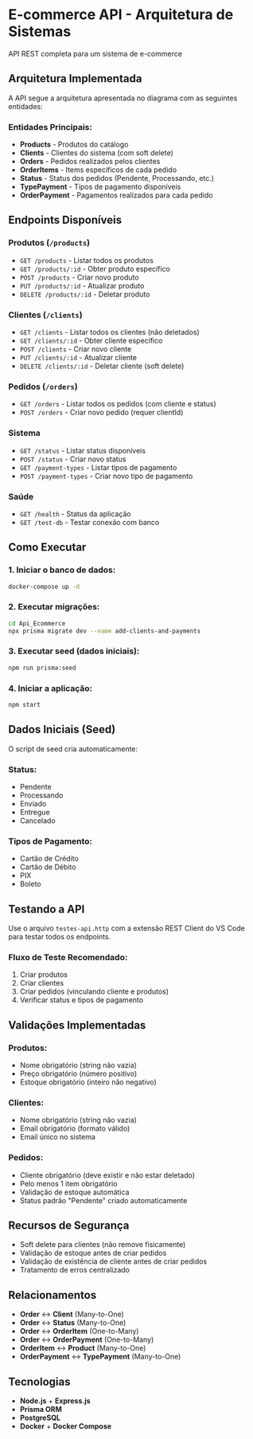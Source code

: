 # E-commerce API - Arquitetura de Sistemas

API REST completa para um sistema de e-commerce

## Arquitetura Implementada

A API segue a arquitetura apresentada no diagrama com as seguintes entidades:

### Entidades Principais:
- **Products** - Produtos do catálogo
- **Clients** - Clientes do sistema (com soft delete)
- **Orders** - Pedidos realizados pelos clientes
- **OrderItems** - Items específicos de cada pedido
- **Status** - Status dos pedidos (Pendente, Processando, etc.)
- **TypePayment** - Tipos de pagamento disponíveis
- **OrderPayment** - Pagamentos realizados para cada pedido

## Endpoints Disponíveis

### Produtos (`/products`)
- `GET /products` - Listar todos os produtos
- `GET /products/:id` - Obter produto específico
- `POST /products` - Criar novo produto
- `PUT /products/:id` - Atualizar produto
- `DELETE /products/:id` - Deletar produto

### Clientes (`/clients`)
- `GET /clients` - Listar todos os clientes (não deletados)
- `GET /clients/:id` - Obter cliente específico
- `POST /clients` - Criar novo cliente
- `PUT /clients/:id` - Atualizar cliente
- `DELETE /clients/:id` - Deletar cliente (soft delete)

### Pedidos (`/orders`)
- `GET /orders` - Listar todos os pedidos (com cliente e status)
- `POST /orders` - Criar novo pedido (requer clientId)

###  Sistema
- `GET /status` - Listar status disponíveis
- `POST /status` - Criar novo status
- `GET /payment-types` - Listar tipos de pagamento
- `POST /payment-types` - Criar novo tipo de pagamento

###  Saúde
- `GET /health` - Status da aplicação
- `GET /test-db` - Testar conexão com banco

## Como Executar

### 1. Iniciar o banco de dados:
```bash
docker-compose up -d
```

### 2. Executar migrações:
```bash
cd Api_Ecommerce
npx prisma migrate dev --name add-clients-and-payments
```

### 3. Executar seed (dados iniciais):
```bash
npm run prisma:seed
```

### 4. Iniciar a aplicação:
```bash
npm start
```

## Dados Iniciais (Seed)

O script de seed cria automaticamente:

### Status:
- Pendente
- Processando  
- Enviado
- Entregue
- Cancelado

### Tipos de Pagamento:
- Cartão de Crédito
- Cartão de Débito
- PIX
- Boleto

##  Testando a API

Use o arquivo `testes-api.http` com a extensão REST Client do VS Code para testar todos os endpoints.

### Fluxo de Teste Recomendado:
1. Criar produtos
2. Criar clientes
3. Criar pedidos (vinculando cliente e produtos)
4. Verificar status e tipos de pagamento

##  Validações Implementadas

### Produtos:
- Nome obrigatório (string não vazia)
- Preço obrigatório (número positivo)
- Estoque obrigatório (inteiro não negativo)

### Clientes:
- Nome obrigatório (string não vazia)
- Email obrigatório (formato válido)
- Email único no sistema

### Pedidos:
- Cliente obrigatório (deve existir e não estar deletado)
- Pelo menos 1 item obrigatório
- Validação de estoque automática
- Status padrão "Pendente" criado automaticamente

##  Recursos de Segurança

- Soft delete para clientes (não remove fisicamente)
- Validação de estoque antes de criar pedidos
- Validação de existência de cliente antes de criar pedidos
- Tratamento de erros centralizado

##  Relacionamentos

- **Order** ↔ **Client** (Many-to-One)
- **Order** ↔ **Status** (Many-to-One)
- **Order** ↔ **OrderItem** (One-to-Many)
- **Order** ↔ **OrderPayment** (One-to-Many)
- **OrderItem** ↔ **Product** (Many-to-One)
- **OrderPayment** ↔ **TypePayment** (Many-to-One)

##  Tecnologias

- **Node.js** + **Express.js**
- **Prisma ORM**
- **PostgreSQL**
- **Docker** + **Docker Compose**

